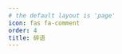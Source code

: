 ```yaml
---
# the default layout is 'page'
icon: fas fa-comment
order: 4
title: 碎语
---
```



<div id="post-list" class="flex-grow-1 px-xl-1"></div>
<script>
    const memos = {
        host: 'https://memos.ee',
        limit: '1000',
        creatorId: '1',
        domId: '#post-list'
        };
</script>
<script src="/memos/js/marked.min.js"></script> 
<script src="/memos/js/view-image.min.js"></script>          
<script src="/memos/js/memos2.js"></script>  
